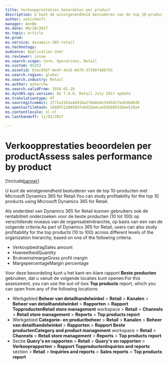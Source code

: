 ```yaml
---
title: Verkoopprestaties beoordelen per product
description: U kunt de winstgevendheid bestuderen van de top 10-producten met Microsoft Dynamics 365 for Retail.
author: ashishmsft
manager: AnnBe
ms.date: 06/20/2017
ms.topic: article
ms.prod: 
ms.service: dynamics-365-retail
ms.technology: 
audience: Application User
ms.reviewer: josaw
ms.search.scope: Core, Operations, Retail
ms.custom: 85153
ms.assetid: b3ac056f-0e4f-4e16-8479-37366f488793
ms.search.region: global
ms.search.industry: Retail
ms.author: asharchw
ms.search.validFrom: 2016-02-28
ms.dyn365.ops.version: AX 7.0.0, Retail July 2017 update
ms.translationtype: HT
ms.sourcegitcommit: 2771a31b5a4d418a27de0ebe1945d1fed2d8d6d6
ms.openlocfilehash: 2d40f51208503fe9d2dadca455bb0531bbe519a4
ms.contentlocale: nl-nl
ms.lasthandoff: 11/03/2017

---
```


# <a name="assess-sales-performance-by-product"></a><span data-ttu-id="269c3-103">Verkoopprestaties beoordelen per product</span><span class="sxs-lookup"><span data-stu-id="269c3-103">Assess sales performance by product</span></span>

[!include[banner](includes/banner.md)]


<span data-ttu-id="269c3-104">U kunt de winstgevendheid bestuderen van de top 10-producten met Microsoft Dynamics 365 for Retail.</span><span class="sxs-lookup"><span data-stu-id="269c3-104">You can study profitability for the top 10 products using Microsoft Dynamics 365 for Retail.</span></span> 

<span data-ttu-id="269c3-105">Als onderdeel van Dynamics 365 for Retail kunnen gebruikers ook de rentabiliteit onderzoeken voor de beste producten (10 tot 100) op verschillende niveaus van de organisatiehiërarchie, op basis van een van de volgende criteria:</span><span class="sxs-lookup"><span data-stu-id="269c3-105">As part of Dynamics 365 for Retail, users can also study profitability for the top products (10 to 100) across different levels of the organization hierarchy, based on one of the following criteria:</span></span>

-   <span data-ttu-id="269c3-106">Verkoopbedrag</span><span class="sxs-lookup"><span data-stu-id="269c3-106">Sales amount</span></span>
-   <span data-ttu-id="269c3-107">Hoeveelheid</span><span class="sxs-lookup"><span data-stu-id="269c3-107">Quantity</span></span>
-   <span data-ttu-id="269c3-108">Brutowinstmarge</span><span class="sxs-lookup"><span data-stu-id="269c3-108">Gross profit margin</span></span>
-   <span data-ttu-id="269c3-109">Margepercentage</span><span class="sxs-lookup"><span data-stu-id="269c3-109">Margin percentage</span></span>

<span data-ttu-id="269c3-110">Voor deze beoordeling kunt u het kant-en-klare rapport **Beste producten** gebruiken, dat u vanuit de volgende locaties kunt openen:</span><span class="sxs-lookup"><span data-stu-id="269c3-110">For this assessment, you can use the out-of-box **Top products** report, which you can open from any of the following locations:</span></span>

-   <span data-ttu-id="269c3-111">Werkgebied **Beheer van detailhandelwinkel** &gt; **Retail** &gt; **Kanalen** &gt; **Beheer van detailhandelwinkel** &gt; **Rapporten** &gt; **Rapport Topproducten**</span><span class="sxs-lookup"><span data-stu-id="269c3-111">**Retail store management** workspace &gt; **Retail** &gt; **Channels** &gt; **Retail store management** &gt; **Reports** &gt; **Top products report**</span></span>
-   <span data-ttu-id="269c3-112">Werkgebied **Categorie- en productbeheer** &gt; **Retail** &gt; **Kanalen** &gt; **Beheer van detailhandelwinkel** &gt; **Rapporten** &gt; **Rapport Beste producten**</span><span class="sxs-lookup"><span data-stu-id="269c3-112">**Category and product management** workspace &gt; **Retail** &gt; **Channels** &gt; **Retail store management** &gt; **Reports** &gt; **Top products report**</span></span>
-   <span data-ttu-id="269c3-113">Sectie **Query's en rapporten** &gt; **Retail** &gt; **Query's en rapporten** &gt; **Verkooprapporten** &gt; **Rapport Topproducten**</span><span class="sxs-lookup"><span data-stu-id="269c3-113">**Inquiries and reports** section &gt; **Retail** &gt; **Inquiries and reports** &gt; **Sales reports** &gt; **Top products report**</span></span>



